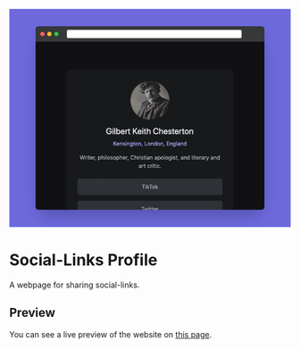 ![Cover](./.github/cover.png)

# Social-Links Profile

A webpage for sharing social-links. 

## Preview

You can see a live preview of the website on [this page](https://link-tree-gules.vercel.app/).
